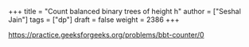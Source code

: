 +++
title = "Count balanced binary trees of height h"
author = ["Seshal Jain"]
tags = ["dp"]
draft = false
weight = 2386
+++

<https://practice.geeksforgeeks.org/problems/bbt-counter/0>
